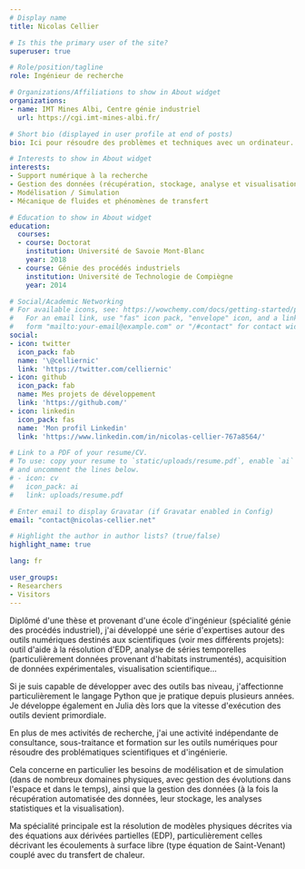 ```yaml
---
# Display name
title: Nicolas Cellier

# Is this the primary user of the site?
superuser: true

# Role/position/tagline
role: Ingénieur de recherche

# Organizations/Affiliations to show in About widget
organizations:
- name: IMT Mines Albi, Centre génie industriel
  url: https://cgi.imt-mines-albi.fr/

# Short bio (displayed in user profile at end of posts)
bio: Ici pour résoudre des problèmes et techniques avec un ordinateur.

# Interests to show in About widget
interests:
- Support numérique à la recherche
- Gestion des données (récupération, stockage, analyse et visualisation)
- Modélisation / Simulation
- Mécanique de fluides et phénomènes de transfert

# Education to show in About widget
education:
  courses:
  - course: Doctorat
    institution: Université de Savoie Mont-Blanc
    year: 2018
  - course: Génie des procédés industriels
    institution: Université de Technologie de Compiègne
    year: 2014

# Social/Academic Networking
# For available icons, see: https://wowchemy.com/docs/getting-started/page-builder/#icons
#   For an email link, use "fas" icon pack, "envelope" icon, and a link in the
#   form "mailto:your-email@example.com" or "/#contact" for contact widget.
social:
- icon: twitter
  icon_pack: fab
  name: '\@celliernic'
  link: 'https://twitter.com/celliernic'
- icon: github
  icon_pack: fab
  name: Mes projets de développement
  link: 'https://github.com/'
- icon: linkedin
  icon_pack: fas
  name: 'Mon profil Linkedin'
  link: 'https://www.linkedin.com/in/nicolas-cellier-767a8564/'

# Link to a PDF of your resume/CV.
# To use: copy your resume to `static/uploads/resume.pdf`, enable `ai` icons in `params.toml`,
# and uncomment the lines below.
# - icon: cv
#   icon_pack: ai
#   link: uploads/resume.pdf

# Enter email to display Gravatar (if Gravatar enabled in Config)
email: "contact@nicolas-cellier.net"

# Highlight the author in author lists? (true/false)
highlight_name: true

lang: fr

user_groups:
- Researchers
- Visitors
---
```



Diplômé d'une thèse et provenant d'une école d'ingénieur (spécialité génie des
procédés industriel), j'ai développé une série d'expertises autour des outils
numériques destinés aux scientifiques (voir mes différents projets): outil
d'aide à la résolution d'EDP, analyse de séries temporelles (particulièrement
données provenant d'habitats instrumentés), acquisition de données
expérimentales, visualisation scientifique...

Si je suis capable de développer avec des outils bas niveau, j'affectionne
particulièrement le langage Python que je pratique depuis plusieurs années. Je
développe également en Julia dès lors que la vitesse d'exécution des outils
devient primordiale.

En plus de mes activités de recherche, j'ai une activité indépendante de
consultance, sous-traitance et formation sur les outils numériques pour résoudre
des problématiques scientifiques et d'ingénierie.

Cela concerne en particulier les besoins de modélisation et de simulation (dans
de nombreux domaines physiques, avec gestion des évolutions dans l'espace et
dans le temps), ainsi que la gestion des données (à la fois la récupération
automatisée des données, leur stockage, les analyses statistiques et la
visualisation).

Ma spécialité principale est la résolution de modèles physiques décrites via des
équations aux dérivées partielles (EDP), particulièrement celles décrivant les
écoulements à surface libre (type équation de Saint-Venant) couplé avec du
transfert de chaleur.

<!-- {{< icon name="download" pack="fas" >}} Download my {{< staticref "uploads/demo_resume.pdf" "newtab" >}}resumé{{< /staticref >}}. -->
